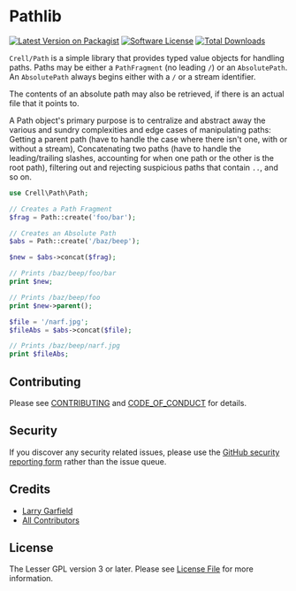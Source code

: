# Pathlib

[![Latest Version on Packagist][ico-version]][link-packagist]
[![Software License][ico-license]](LICENSE.md)
[![Total Downloads][ico-downloads]][link-downloads]

`Crell/Path` is a simple library that provides typed value objects for handling paths.  Paths may be either a `PathFragment` (no leading `/`) or an `AbsolutePath`.  An `AbsolutePath` always begins either with a `/` or a stream identifier.

The contents of an absolute path may also be retrieved, if there is an actual file that it points to.

A Path object's primary purpose is to centralize and abstract away the various and sundry complexities and edge cases of manipulating paths: Getting a parent path (have to handle the case where there isn't one, with or without a stream), Concatenating two paths (have to handle the leading/trailing slashes, accounting for when one path or the other is the root path), filtering out and rejecting suspicious paths that contain `..`, and so on.

```php
use Crell\Path\Path;

// Creates a Path Fragment
$frag = Path::create('foo/bar');

// Creates an Absolute Path
$abs = Path::create('/baz/beep');

$new = $abs->concat($frag);

// Prints /baz/beep/foo/bar
print $new;

// Prints /baz/beep/foo
print $new->parent();

$file = '/narf.jpg';
$fileAbs = $abs->concat($file);

// Prints /baz/beep/narf.jpg
print $fileAbs;
```

## Contributing

Please see [CONTRIBUTING](CONTRIBUTING.md) and [CODE_OF_CONDUCT](CODE_OF_CONDUCT.md) for details.

## Security

If you discover any security related issues, please use the [GitHub security reporting form](https://github.com/Crell/Path/security) rather than the issue queue.

## Credits

- [Larry Garfield][link-author]
- [All Contributors][link-contributors]

## License

The Lesser GPL version 3 or later. Please see [License File](LICENSE.md) for more information.

[ico-version]: https://img.shields.io/packagist/v/Crell/Path.svg?style=flat-square
[ico-license]: https://img.shields.io/badge/License-LGPLv3-green.svg?style=flat-square
[ico-downloads]: https://img.shields.io/packagist/dt/Crell/Path.svg?style=flat-square

[link-packagist]: https://packagist.org/packages/Crell/Path
[link-scrutinizer]: https://scrutinizer-ci.com/g/Crell/Path/code-structure
[link-code-quality]: https://scrutinizer-ci.com/g/Crell/Path
[link-downloads]: https://packagist.org/packages/Crell/Path
[link-author]: https://github.com/Crell
[link-contributors]: ../../contributors
